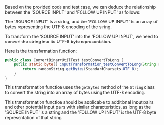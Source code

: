 Based on the provided code and test case, we can deduce the relationship between the 'SOURCE INPUT' and 'FOLLOW UP INPUT' as follows:

The 'SOURCE INPUT' is a string, and the 'FOLLOW UP INPUT' is an array of bytes representing the UTF-8 encoding of the string.

To transform the 'SOURCE INPUT' into the 'FOLLOW UP INPUT', we need to convert the string into its UTF-8 byte representation.

Here is the transformation function:

```java
public class ConvertBinaryUtilTest_testConvertToLong {
    public static byte[] inputTransformation_testConvertToLong(String randomString)  {
        return randomString.getBytes(StandardCharsets.UTF_8);
    }
}
```

This transformation function uses the `getBytes` method of the `String` class to convert the string into an array of bytes using the UTF-8 encoding.

This transformation function should be applicable to additional input pairs and other potential input pairs with similar characteristics, as long as the 'SOURCE INPUT' is a string and the 'FOLLOW UP INPUT' is the UTF-8 byte representation of that string.